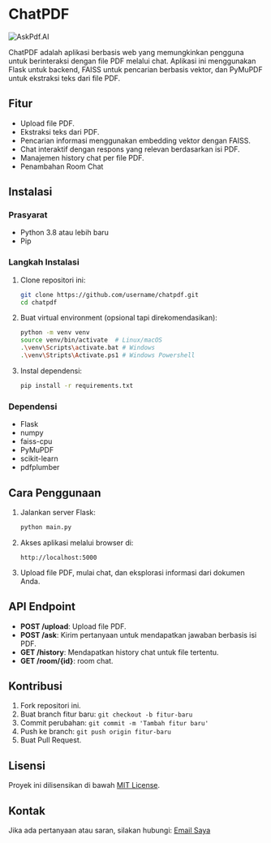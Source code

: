 # ChatPDF

![AskPdf.AI](https://github.com/lahadiyani/Askpdf.Ai/blob/main/static/image/logo.jpg)

ChatPDF adalah aplikasi berbasis web yang memungkinkan pengguna untuk berinteraksi dengan file PDF melalui chat. Aplikasi ini menggunakan Flask untuk backend, FAISS untuk pencarian berbasis vektor, dan PyMuPDF untuk ekstraksi teks dari file PDF.

## Fitur
- Upload file PDF.
- Ekstraksi teks dari PDF.
- Pencarian informasi menggunakan embedding vektor dengan FAISS.
- Chat interaktif dengan respons yang relevan berdasarkan isi PDF.
- Manajemen history chat per file PDF.
- Penambahan Room Chat

## Instalasi

### Prasyarat
- Python 3.8 atau lebih baru
- Pip

### Langkah Instalasi
1. Clone repositori ini:
   ```bash
   git clone https://github.com/username/chatpdf.git
   cd chatpdf
   ```

2. Buat virtual environment (opsional tapi direkomendasikan):
   ```bash
   python -m venv venv
   source venv/bin/activate  # Linux/macOS
   .\venv\Scripts\activate.bat # Windows
   .\venv\Stripts\Activate.ps1 # Windows Powershell
   ```

3. Instal dependensi:
   ```bash
   pip install -r requirements.txt
   ```

### Dependensi
- Flask
- numpy
- faiss-cpu
- PyMuPDF
- scikit-learn
- pdfplumber

## Cara Penggunaan

1. Jalankan server Flask:
   ```bash
   python main.py
   ```

2. Akses aplikasi melalui browser di:
   ```
   http://localhost:5000
   ```

3. Upload file PDF, mulai chat, dan eksplorasi informasi dari dokumen Anda.

## API Endpoint

- **POST /upload**: Upload file PDF.
- **POST /ask**: Kirim pertanyaan untuk mendapatkan jawaban berbasis isi PDF.
- **GET /history**: Mendapatkan history chat untuk file tertentu.
- **GET /room/{id}**: room chat.

## Kontribusi

1. Fork repositori ini.
2. Buat branch fitur baru: `git checkout -b fitur-baru`
3. Commit perubahan: `git commit -m 'Tambah fitur baru'`
4. Push ke branch: `git push origin fitur-baru`
5. Buat Pull Request.

## Lisensi
Proyek ini dilisensikan di bawah [MIT License](LICENSE).

## Kontak
Jika ada pertanyaan atau saran, silakan hubungi: [Email Saya](mailto:lahadiyani@gmail.com)

